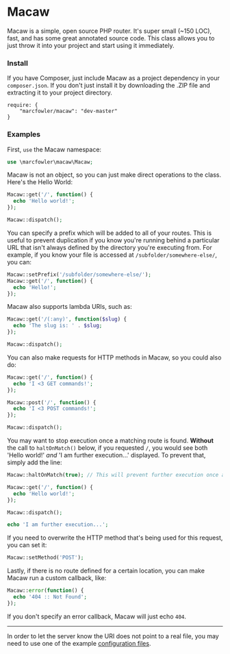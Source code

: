 Macaw
=====

Macaw is a simple, open source PHP router. It's super small (~150 LOC), fast, and has some great annotated source code. This class allows you to just throw it into your project and start using it immediately.

### Install

If you have Composer, just include Macaw as a project dependency in your `composer.json`. If you don't just install it by downloading the .ZIP file and extracting it to your project directory.

```
require: {
    "marcfowler/macaw": "dev-master"
}
```

### Examples

First, `use` the Macaw namespace:

```PHP
use \marcfowler\macaw\Macaw;
```

Macaw is not an object, so you can just make direct operations to the class. Here's the Hello World:

```PHP
Macaw::get('/', function() {
  echo 'Hello world!';
});

Macaw::dispatch();
```

You can specify a prefix which will be added to all of your routes. This is useful to prevent duplication if you know you're running behind a particular URL that isn't always defined by the directory you're executing from. For example, if you know your file is accessed at `/subfolder/somewhere-else/`, you can:

```PHP
Macaw::setPrefix('/subfolder/somewhere-else/');
Macaw::get('/', function() {
  echo 'Hello!';
});
```

Macaw also supports lambda URIs, such as:

```PHP
Macaw::get('/(:any)', function($slug) {
  echo 'The slug is: ' . $slug;
});

Macaw::dispatch();
```

You can also make requests for HTTP methods in Macaw, so you could also do:

```PHP
Macaw::get('/', function() {
  echo 'I <3 GET commands!';
});

Macaw::post('/', function() {
  echo 'I <3 POST commands!';
});

Macaw::dispatch();
```

You may want to stop execution once a matching route is found. **Without** the call to `haltOnMatch()` below, if you requested `/`, you would see both 'Hello world!' _and_ 'I am further execution...' displayed. To prevent that, simply add the line:

```PHP
Macaw::haltOnMatch(true); // This will prevent further execution once a match is found

Macaw::get('/', function() {
  echo 'Hello world!';
});

Macaw::dispatch();

echo 'I am further execution...';
```

If you need to overwrite the HTTP method that's being used for this request, you can set it:
```PHP
Macaw::setMethod('POST');
```

Lastly, if there is no route defined for a certain location, you can make Macaw run a custom callback, like:

```PHP
Macaw::error(function() {
  echo '404 :: Not Found';
});
```

If you don't specify an error callback, Macaw will just echo `404`.

<hr>

In order to let the server know the URI does not point to a real file, you may need to use one of the example [configuration files](https://github.com/marcfowler/macaw/blob/master/config).
